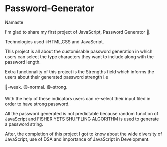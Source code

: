 # Password-Generator

Namaste

I'm glad to share my first project of JavaScript, Password Generator 🔑.

Technologies used->HTML,CSS and JavaScript.

This project is all about the customisable password generation in which users  can select the type characters they want to include along with the password length.

Extra functionality of this project is the Strengths field which informs the users about their generated password strength i.e

🔴-weak.
🟡-normal.
🟢-strong.

With the help of these indicators users can re-select their input filed in order to have strong password.

All the password generated is not predictable because random function of JavaScript and FISHER YETS SHUFFLING ALGORITHM is used to generate a password string.


After, the completion of this project I got to know about the wide diversity of JavaScript, use of DSA and importance of JavaScript in Development.

 
